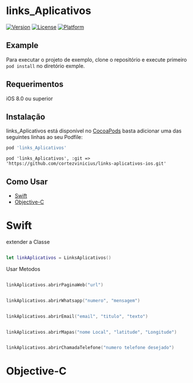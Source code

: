 # links_Aplicativos

[![Version](https://img.shields.io/cocoapods/v/links_Aplicativos.svg?style=flat)](https://cocoapods.org/pods/links_Aplicativos)
[![License](https://img.shields.io/cocoapods/l/links_Aplicativos.svg?style=flat)](https://cocoapods.org/pods/links_Aplicativos)
[![Platform](https://img.shields.io/cocoapods/p/links_Aplicativos.svg?style=flat)](https://cocoapods.org/pods/links_Aplicativos)

## Example

Para executar o projeto de exemplo, clone o repositório e execute primeiro `pod install` no diretório exmple.

## Requerimentos

iOS 8.0 ou superior

## Instalação
links_Aplicativos está disponível no [CocoaPods](https://cocoapods.org) basta adicionar uma das seguintes linhas ao seu Podfile:

```ruby
pod 'links_Aplicativos'
```
````
pod 'links_Aplicativos', :git => 'https://github.com/cortezvinicius/links-aplicativos-ios.git'
````

## Como Usar


  * [Swift](#swift)
  * [Objective-C](#Objective-C)


# Swift


extender a Classe
````Swift

let linkAplicativos = LinksAplicativos()

````
Usar Metodos
````Swift

linkAplicativos.abrirPaginaWeb("url")

````

````Swift

linkAplicativos.abrirWhatsapp("numero", "mensagem")

````

````Swift

linkAplicativos.abrirEmail("email", "titulo", "texto")

````

````Swift

linkAplicativos.abrirMapas("nome Local", "latitude", "Longitude")

````

````Swift

linkAplicativos.abrirChamadaTelefone("numero telefone desejado")
````
# Objective-C
